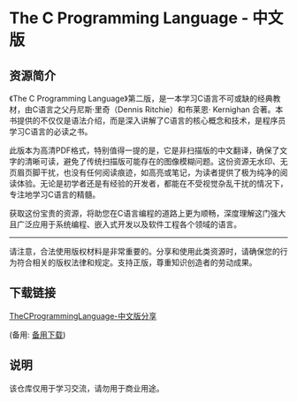 # The C Programming Language - 中文版

## 资源简介

《The C Programming Language》第二版，是一本学习C语言不可或缺的经典教材，由C语言之父丹尼斯·里奇（Dennis Ritchie）和布莱恩· Kernighan 合著。本书提供的不仅仅是语法介绍，而是深入讲解了C语言的核心概念和技术，是程序员学习C语言的必读之书。

此版本为高清PDF格式，特别值得一提的是，它是非扫描版的中文翻译，确保了文字的清晰可读，避免了传统扫描版可能存在的图像模糊问题。这份资源无水印、无页眉页脚干扰，也没有任何阅读痕迹，如高亮或笔记，为读者提供了极为纯净的阅读体验。无论是初学者还是有经验的开发者，都能在不受视觉杂乱干扰的情况下，专注地学习C语言的精髓。

获取这份宝贵的资源，将助您在C语言编程的道路上更为顺畅，深度理解这门强大且广泛应用于系统编程、嵌入式开发以及软件工程各个领域的语言。

---

请注意，合法使用版权材料是非常重要的。分享和使用此类资源时，请确保您的行为符合相关的版权法律和规定。支持正版，尊重知识创造者的劳动成果。

## 下载链接
[TheCProgrammingLanguage-中文版分享](https://pan.quark.cn/s/bcc280e226e1) 

(备用: [备用下载](https://pan.baidu.com/s/1RTkMyzR3L5uVIMfI6mCOCQ?pwd=1234))

## 说明

该仓库仅用于学习交流，请勿用于商业用途。
